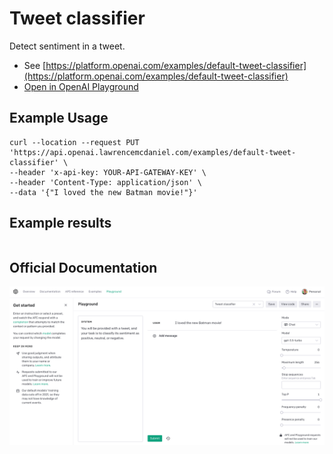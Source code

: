 # Tweet classifier

Detect sentiment in a tweet.

- See [https://platform.openai.com/examples/default-tweet-classifier](https://platform.openai.com/examples/default-tweet-classifier)
- [Open in OpenAI Playground](https://platform.openai.com/playground/p/default-tweet-classifier)

## Example Usage

```console
curl --location --request PUT 'https://api.openai.lawrencemcdaniel.com/examples/default-tweet-classifier' \
--header 'x-api-key: YOUR-API-GATEWAY-KEY' \
--header 'Content-Type: application/json' \
--data '{"I loved the new Batman movie!"}'
```

## Example results

```json

```

## Official Documentation

![OpenAI Playground](https://raw.githubusercontent.com/FullStackWithLawrence/aws-openai/main/doc/examples/example-11-tweet-classifier.png "OpenAI Playground")

